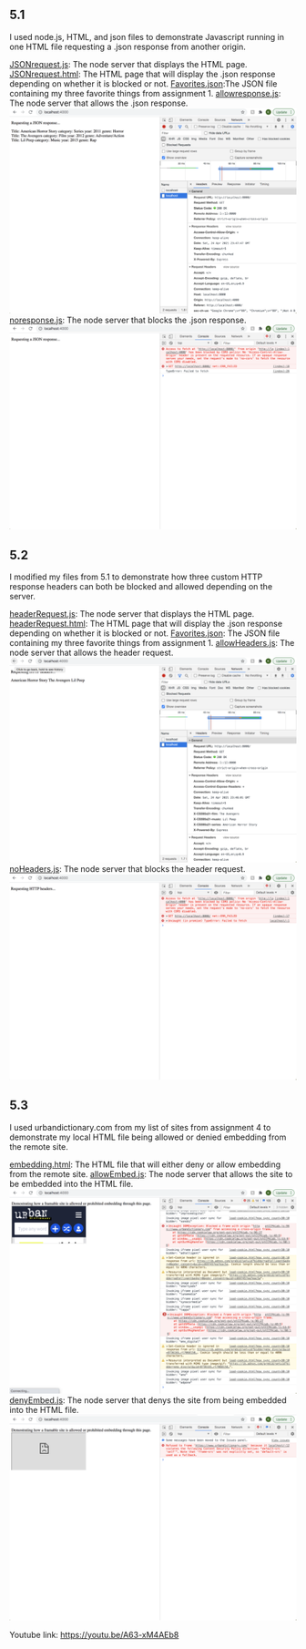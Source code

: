 ## 5.1

I used node.js, HTML, and json files to demonstrate Javascript running in one HTML file requesting a .json response from another origin. 

[JSONrequest.js](JSONrequest.js): The node server that displays the HTML page.
[JSONrequest.html](JSONrequest.html): The HTML page that will display the .json response depending on whether it is blocked or not. 
[Favorites.json](Favorites.json):The JSON file containing my three favorite things from assignment 1.
[allowresponse.js](allowresponse.js): The node server that allows the .json response. 
<img src="5.1/allowed.png">
[noresponse.js](noresponse.js): The node server that blocks the .json response.
<img src="5.1/denied.png">

## 5.2

I modified my files from 5.1 to demonstrate how three custom HTTP response headers can both be blocked and allowed depending on the server.

[headerRequest.js](headerRequest.js): The node server that displays the HTML page.
[headerRequest.html](headerRequest.html): The HTML page that will display the .json response depending on whether it is blocked or not.
[Favorites.json](Favorites.json): The JSON file containing my three favorite things from assignment 1.
[allowHeaders.js](allowHeaders.js): The node server that allows the header request.
<img src="5.2/allowed.png">
[noHeaders.js](noHeaders.js): The node server that blocks the header request.
<img src="5.2/denied.png">

## 5.3

I used urbandictionary.com from my list of sites from assignment 4 to demonstrate my local HTML file being allowed or denied embedding from the remote site.

[embedding.html](embedding.html): The HTML file that will either deny or allow embedding from the remote site.
[allowEmbed.js](allowEmbed.js): The node server that allows the site to be embedded into the HTML file.
<img src="5.3/allowed.png">
[denyEmbed.js](denyEmbed.js): The node server that denys the site from being embedded into the HTML file.
<img src="5.3/denied.png">

Youtube link: https://youtu.be/A63-xM4AEb8 
